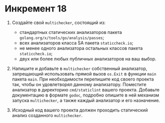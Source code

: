 # Инкремент 18
1. Создайте свой `multichecker`, состоящий из:
    - стандартных статических анализаторов пакета `golang.org/x/tools/go/analysis/passes`;
    - всех анализаторов класса SA пакета `staticcheck.io`;
    - не менее одного анализатора остальных классов пакета `staticcheck.io`;
    - двух или более любых публичных анализаторов на ваш выбор.

2. Напишите и добавьте в `multichecker` собственный анализатор, запрещающий использовать прямой вызов `os.Exit` в функции `main` пакета `main`. При необходимости перепишите код своего проекта так, чтобы он удовлетворял данному анализатору.
Поместите анализатор в директорию `cmd/staticlint` вашего проекта. Добавьте документацию в формате `godoc`, подробно опишите в ней механизм запуска `multichecker`, а также каждый анализатор и его назначение.

3. Исходный код вашего проекта должен проходить статический анализ созданного `multichecker`.
